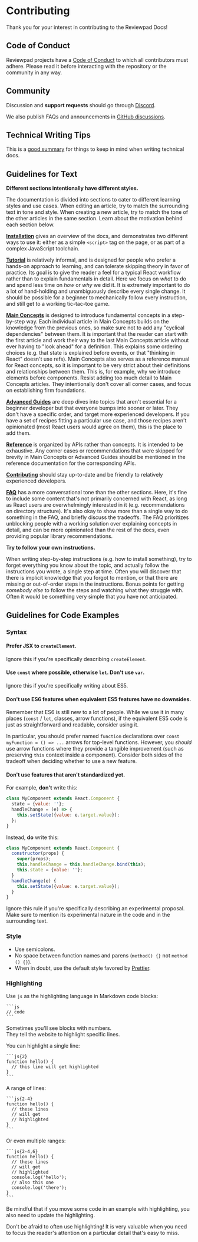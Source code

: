 # Contributing

Thank you for your interest in contributing to the Reviewpad Docs!

## Code of Conduct

Reviewpad projects have a [Code of Conduct](CODE_OF_CONDUCT.md) to which all contributors must adhere.
Please read it before interacting with the repository or the community in any way.

## Community

Discussion and **support requests** should go through [Discord](http://reviewpad.com/discord).

We also publish FAQs and announcements in [GitHub discussions](https://github.com/reviewpad/reviewpad/discussions).

## Technical Writing Tips

This is a [good summary](https://medium.com/@kvosswinkel/coding-like-a-journalist-ee52360a16bc) for things to keep in mind when writing technical docs.

## Guidelines for Text

**Different sections intentionally have different styles.**

The documentation is divided into sections to cater to different learning styles and use cases. When editing an article, try to match the surrounding text in tone and style. When creating a new article, try to match the tone of the other articles in the same section. Learn about the motivation behind each section below.

**[Installation](https://docs.reviewpad.com/getting-started/installation)** gives an overview of the docs, and demonstrates two different ways to use it: either as a simple `<script>` tag on the page, or as part of a complex JavaScript toolchain.

**[Tutorial](https://reactjs.org/tutorial/tutorial.html)** is relatively informal, and is designed for people who prefer a hands-on approach to learning, and can tolerate skipping theory in favor of practice. Its goal is to give the reader a feel for a typical React workflow rather than to explain fundamentals in detail. Here we focus on *what* to do and spend less time on *how* or *why* we did it. It is extremely important to do a lot of hand-holding and unambiguously describe every single change. It should be possible for a beginner to mechanically follow every instruction, and still get to a working tic-tac-toe game.

**[Main Concepts](https://reactjs.org/docs/hello-world.html)** is designed to introduce fundamental concepts in a step-by-step way. Each individual article in Main Concepts builds on the knowledge from the previous ones, so make sure not to add any "cyclical dependencies" between them. It is important that the reader can start with the first article and work their way to the last Main Concepts article without ever having to "look ahead" for a definition. This explains some ordering choices (e.g. that state is explained before events, or that "thinking in React" doesn't use refs). Main Concepts also serves as a reference manual for React concepts, so it is important to be very strict about their definitions and relationships between them. This is, for example, why we introduce elements before components. Resist adding too much detail to Main Concepts articles. They intentionally don't cover all corner cases, and focus on establishing firm foundations.

**[Advanced Guides](https://reactjs.org/docs/jsx-in-depth.html)** are deep dives into topics that aren't essential for a beginner developer but that everyone bumps into sooner or later. They don't have a specific order, and target more experienced developers. If you have a set of recipes fitting a particular use case, and those recipes aren't opinionated (most React users would agree on them), this is the place to add them.

**[Reference](https://reactjs.org/docs/react-api.html)** is organized by APIs rather than concepts. It is intended to be exhaustive. Any corner cases or recommendations that were skipped for brevity in Main Concepts or Advanced Guides should be mentioned in the reference documentation for the corresponding APIs.

**[Contributing](https://reactjs.org/docs/how-to-contribute.html)** should stay up-to-date and be friendly to relatively experienced developers.

**[FAQ](https://reactjs.org/docs/faq-ajax.html)** has a more conversational tone than the other sections. Here, it's fine to include some content that's not primarily concerned with React, as long as React users are overwhelmingly interested in it (e.g. recommendations on directory structure). It's also okay to show more than a single way to do something in the FAQ, and briefly discuss the tradeoffs. The FAQ prioritizes unblocking people with a working solution over explaining concepts in detail, and can be more opinionated than the rest of the docs, even providing popular library recommendations.

**Try to follow your own instructions.**

When writing step-by-step instructions (e.g. how to install something), try to forget everything you know about the topic, and actually follow the instructions you wrote, a single step at time. Often you will discover that there is implicit knowledge that you forgot to mention, or that there are missing or out-of-order steps in the instructions. Bonus points for getting *somebody else* to follow the steps and watching what they struggle with. Often it would be something very simple that you have not anticipated.

## Guidelines for Code Examples

### Syntax

#### Prefer JSX to `createElement`.

Ignore this if you're specifically describing `createElement`.

#### Use `const` where possible, otherwise `let`. Don't use `var`.

Ignore this if you're specifically writing about ES5.

#### Don't use ES6 features when equivalent ES5 features have no downsides.

Remember that ES6 is still new to a lot of people. While we use it in many places (`const` / `let`, classes, arrow functions), if the equivalent ES5 code is just as straightforward and readable, consider using it.

In particular, you should prefer named `function` declarations over `const myFunction = () => ...` arrows for top-level functions. However, you *should* use arrow functions where they provide a tangible improvement (such as preserving `this` context inside a component). Consider both sides of the tradeoff when deciding whether to use a new feature.

#### Don't use features that aren't standardized yet.

For example, **don't** write this:

```js
class MyComponent extends React.Component {
  state = {value: ''};
  handleChange = (e) => {
    this.setState({value: e.target.value});
  };
}
```

Instead, **do** write this:

```js
class MyComponent extends React.Component {
  constructor(props) {
    super(props);
    this.handleChange = this.handleChange.bind(this);
    this.state = {value: ''};
  }
  handleChange(e) {
    this.setState({value: e.target.value});
  }
}
```

Ignore this rule if you're specifically describing an experimental proposal. Make sure to mention its experimental nature in the code and in the surrounding text.

### Style

- Use semicolons.
- No space between function names and parens (`method() {}` not `method () {}`).
- When in doubt, use the default style favored by [Prettier](https://prettier.io/playground/).

### Highlighting

Use `js` as the highlighting language in Markdown code blocks:

````
```js
// code
```
````

Sometimes you'll see blocks with numbers.  
They tell the website to highlight specific lines.

You can highlight a single line:

````
```js{2}
function hello() {
  // this line will get highlighted
}
```
````

A range of lines:

````
```js{2-4}
function hello() {
  // these lines
  // will get
  // highlighted
}
```
````

Or even multiple ranges:

````
```js{2-4,6}
function hello() {
  // these lines
  // will get
  // highlighted
  console.log('hello');
  // also this one
  console.log('there');
}
```
````

Be mindful that if you move some code in an example with highlighting, you also need to update the highlighting.

Don't be afraid to often use highlighting! It is very valuable when you need to focus the reader's attention on a particular detail that's easy to miss.